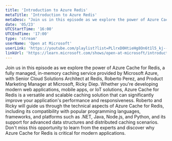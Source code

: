 ```yaml
---
title: 'Introduction to Azure Redis'
metaTitle: 'Introduction to Azure Redis'
metaDesc: "Join us in this episode as we explore the power of Azure Cache for Redis, a fully managed, in-memory caching service provided by Microsoft Azure, with Senior Cloud Solutions Architect at Redis, Roberto Perez, and Product Marketing Manager at Microsoft, Ricky Diep. Whether you're developing modern web applications, mobile apps, or IoT solutions, Azure Cache for Redis is a versatile and scalable caching solution that can significantly improve your application's performance and responsiveness. Roberto and Ricky will guide us through the technical aspects of Azure Cache for Redis, including its compatibility with popular programming languages, frameworks, and platforms such as .NET, Java, Node.js, and Python, and its support for advanced data structures and distributed caching scenarios. Don't miss this opportunity to learn from the experts and discover why Azure Cache for Redis is critical for modern applications."
date: '05/23'
UTCStartTime: '16:00'
UTCEndTime: '17:00'
type: 'stream'
userName: 'Open at Microsoft'
userLink: 'https://youtube.com/playlist?list=PLlrxD0HtieHg8On6t1l5_kj--7PMmyfGi'
linkUrl: 'https://learn.microsoft.com/shows/open-at-microsoft/introduction-to-azure-redis'
---
```


Join us in this episode as we explore the power of Azure Cache for Redis, a fully managed, in-memory caching service provided by Microsoft Azure, with Senior Cloud Solutions Architect at Redis, Roberto Perez, and Product Marketing Manager at Microsoft, Ricky Diep. Whether you're developing modern web applications, mobile apps, or IoT solutions, Azure Cache for Redis is a versatile and scalable caching solution that can significantly improve your application's performance and responsiveness. Roberto and Ricky will guide us through the technical aspects of Azure Cache for Redis, including its compatibility with popular programming languages, frameworks, and platforms such as .NET, Java, Node.js, and Python, and its support for advanced data structures and distributed caching scenarios. Don't miss this opportunity to learn from the experts and discover why Azure Cache for Redis is critical for modern applications. 